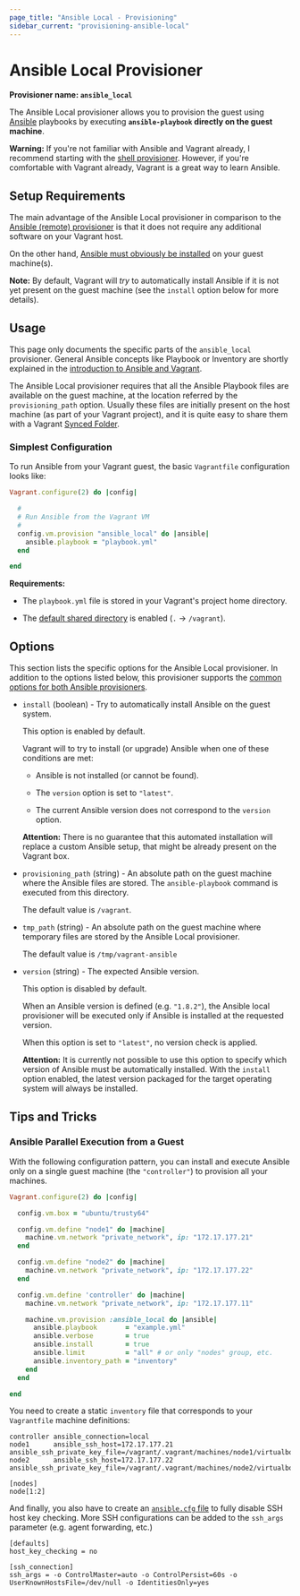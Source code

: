 ```yaml
---
page_title: "Ansible Local - Provisioning"
sidebar_current: "provisioning-ansible-local"
---
```


# Ansible Local Provisioner

**Provisioner name: `ansible_local`**

The Ansible Local provisioner allows you to provision the guest using [Ansible](http://ansible.com) playbooks by executing **`ansible-playbook` directly on the guest machine**.

<div class="alert alert-warn">
  <p>
    <strong>Warning:</strong> If you're not familiar with Ansible and Vagrant already,
    I recommend starting with the <a href="/v2/provisioning/shell.html">shell
    provisioner</a>. However, if you're comfortable with Vagrant already, Vagrant
    is a great way to learn Ansible.
  </p>
</div>

## Setup Requirements

The main advantage of the Ansible Local provisioner in comparison to the [Ansible (remote) provisioner](/v2/provisioning/ansible.html) is that it does not require any additional software on your Vagrant host.

On the other hand, [Ansible must obviously be installed](http://docs.ansible.com/intro_installation.html#installing-the-control-machine) on your guest machine(s).

**Note:** By default, Vagrant will *try* to automatically install Ansible if it is not yet present on the guest machine (see the `install` option below for more details).

## Usage

This page only documents the specific parts of the `ansible_local` provisioner. General Ansible concepts like Playbook or Inventory are shortly explained in the [introduction to Ansible and Vagrant](/v2/provisioning/ansible_intro.html).

The Ansible Local provisioner requires that all the Ansible Playbook files are available on the guest machine, at the location referred by the `provisioning_path` option. Usually these files are initially present on the host machine (as part of your Vagrant project), and it is quite easy to share them with a Vagrant [Synced Folder](/v2/synced-folders/index.html).

### Simplest Configuration

To run Ansible from your Vagrant guest, the basic `Vagrantfile` configuration looks like:

```ruby
Vagrant.configure(2) do |config|

  #
  # Run Ansible from the Vagrant VM
  #
  config.vm.provision "ansible_local" do |ansible|
    ansible.playbook = "playbook.yml"
  end

end
```

**Requirements:**

  - The `playbook.yml` file is stored in your Vagrant's project home directory.

  - The [default shared directory](/v2/synced-folders/basic_usage.html) is enabled (`.` &rarr; `/vagrant`).

## Options

This section lists the specific options for the Ansible Local provisioner. In addition to the options listed below, this provisioner supports the [common options for both Ansible provisioners](/v2/provisioning/ansible_common.html).

- `install` (boolean) - Try to automatically install Ansible on the guest system.

  This option is enabled by default.

  Vagrant will to try to install (or upgrade) Ansible when one of these conditions are met:

    - Ansible is not installed (or cannot be found).

    - The `version` option is set to `"latest"`.

    - The current Ansible version does not correspond to the `version` option.

  **Attention:** There is no guarantee that this automated installation will replace a custom Ansible setup, that might be already present on the Vagrant box.

- `provisioning_path` (string) - An absolute path on the guest machine where the Ansible files are stored. The `ansible-playbook` command is executed from this directory.

  The default value is `/vagrant`.

- `tmp_path` (string) - An absolute path on the guest machine where temporary files are stored by the Ansible Local provisioner.

  The default value is `/tmp/vagrant-ansible`

- `version` (string) - The expected Ansible version.

  This option is disabled by default.

  When an Ansible version is defined (e.g. `"1.8.2"`), the Ansible local provisioner will be executed only if Ansible is installed at the requested version.

  When this option is set to `"latest"`, no version check is applied.

  **Attention:** It is currently not possible to use this option to specify which version of Ansible must be automatically installed. With the `install` option enabled, the latest version packaged for the target operating system will always be installed.

## Tips and Tricks

### Ansible Parallel Execution from a Guest

With the following configuration pattern, you can install and execute Ansible only on a single guest machine (the `"controller"`) to provision all your machines.

```ruby
Vagrant.configure(2) do |config|

  config.vm.box = "ubuntu/trusty64"

  config.vm.define "node1" do |machine|
    machine.vm.network "private_network", ip: "172.17.177.21"
  end

  config.vm.define "node2" do |machine|
    machine.vm.network "private_network", ip: "172.17.177.22"
  end

  config.vm.define 'controller' do |machine|
    machine.vm.network "private_network", ip: "172.17.177.11"

    machine.vm.provision :ansible_local do |ansible|
      ansible.playbook       = "example.yml"
      ansible.verbose        = true
      ansible.install        = true
      ansible.limit          = "all" # or only "nodes" group, etc.
      ansible.inventory_path = "inventory"
    end
  end

end
```

You need to create a static `inventory` file that corresponds to your `Vagrantfile` machine definitions:

```
controller ansible_connection=local
node1      ansible_ssh_host=172.17.177.21 ansible_ssh_private_key_file=/vagrant/.vagrant/machines/node1/virtualbox/private_key
node2      ansible_ssh_host=172.17.177.22 ansible_ssh_private_key_file=/vagrant/.vagrant/machines/node2/virtualbox/private_key

[nodes]
node[1:2]
```

And finally, you also have to create an [`ansible.cfg` file](http://docs.ansible.com/intro_configuration.html#openssh-specific-settings) to fully disable SSH host key checking. More SSH configurations can be added to the `ssh_args` parameter (e.g. agent forwarding, etc.)

```
[defaults]
host_key_checking = no

[ssh_connection]
ssh_args = -o ControlMaster=auto -o ControlPersist=60s -o UserKnownHostsFile=/dev/null -o IdentitiesOnly=yes
```
